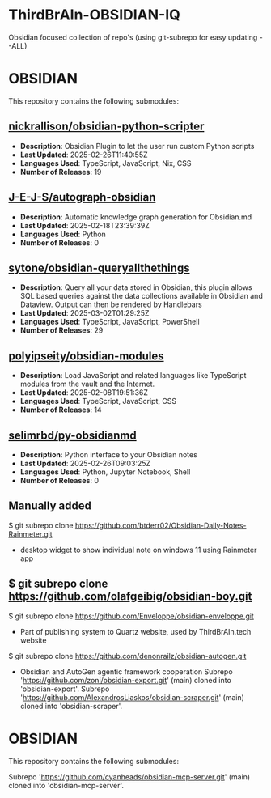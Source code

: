 # ThirdBrAIn-OBSIDIAN-IQ
Obsidian focused collection of repo's (using git-subrepo for easy updating --ALL)
# OBSIDIAN

This repository contains the following submodules:

## [nickrallison/obsidian-python-scripter](https://github.com/nickrallison/obsidian-python-scripter)
- **Description**: Obsidian Plugin to let the user run custom Python scripts
- **Last Updated**: 2025-02-26T11:40:55Z
- **Languages Used**: TypeScript, JavaScript, Nix, CSS
- **Number of Releases**: 19

## [J-E-J-S/autograph-obsidian](https://github.com/J-E-J-S/autograph-obsidian)
- **Description**: Automatic knowledge graph generation for Obsidian.md
- **Last Updated**: 2025-02-18T23:39:39Z
- **Languages Used**: Python
- **Number of Releases**: 0

## [sytone/obsidian-queryallthethings](https://github.com/sytone/obsidian-queryallthethings)
- **Description**: Query all your data stored in Obsidian, this plugin allows SQL based queries against the data collections available in Obsidian and Dataview. Output can then be rendered by Handlebars
- **Last Updated**: 2025-03-02T01:29:25Z
- **Languages Used**: TypeScript, JavaScript, PowerShell
- **Number of Releases**: 29

## [polyipseity/obsidian-modules](https://github.com/polyipseity/obsidian-modules)
- **Description**: Load JavaScript and related languages like TypeScript modules from the vault and the Internet.
- **Last Updated**: 2025-02-08T19:51:36Z
- **Languages Used**: TypeScript, JavaScript, CSS
- **Number of Releases**: 14

## [selimrbd/py-obsidianmd](https://github.com/selimrbd/py-obsidianmd)
- **Description**: Python interface to your Obsidian notes
- **Last Updated**: 2025-02-26T09:03:25Z
- **Languages Used**: Python, Jupyter Notebook, Shell
- **Number of Releases**: 0

## Manually added
$ git subrepo clone https://github.com/btderr02/Obsidian-Daily-Notes-Rainmeter.git
- desktop widget to show individual note on windows 11 using Rainmeter app

$ git subrepo clone https://github.com/olafgeibig/obsidian-boy.git
- 

$ git subrepo clone https://github.com/Enveloppe/obsidian-enveloppe.git
- Part of publishing system to Quartz website, used by ThirdBrAIn.tech website

$ git subrepo clone https://github.com/denonrailz/obsidian-autogen.git
- Obsidian and AutoGen agentic framework cooperation
Subrepo 'https://github.com/zoni/obsidian-export.git' (main) cloned into 'obsidian-export'.
Subrepo 'https://github.com/AlexandrosLiaskos/obsidian-scraper.git' (main) cloned into 'obsidian-scraper'.
# OBSIDIAN

This repository contains the following submodules:

Subrepo 'https://github.com/cyanheads/obsidian-mcp-server.git' (main) cloned into 'obsidian-mcp-server'.
